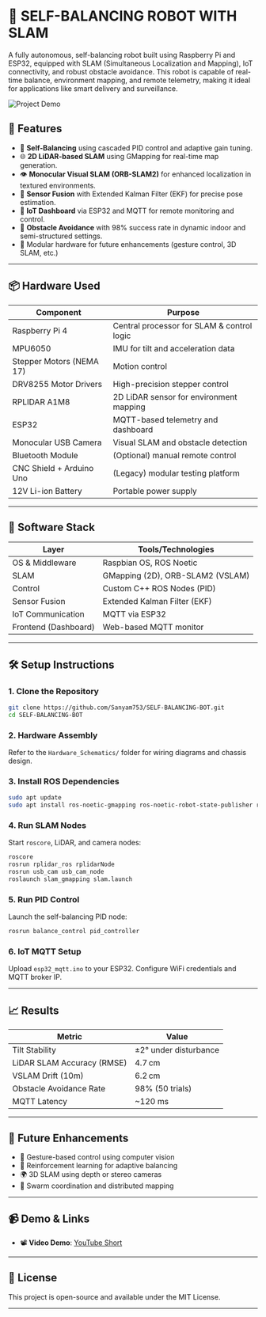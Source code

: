 
# 🤖 SELF-BALANCING ROBOT WITH SLAM

A fully autonomous, self-balancing robot built using Raspberry Pi and ESP32, equipped with SLAM (Simultaneous Localization and Mapping), IoT connectivity, and robust obstacle avoidance. This robot is capable of real-time balance, environment mapping, and remote telemetry, making it ideal for applications like smart delivery and surveillance.

![Project Demo](https://youtube.com/shorts/LjPeDmcD1AI?si=jmbaAcUtSumVHJne)


## 🔧 Features

- 🔁 **Self-Balancing** using cascaded PID control and adaptive gain tuning.
- 🌐 **2D LiDAR-based SLAM** using GMapping for real-time map generation.
- 👁️ **Monocular Visual SLAM (ORB-SLAM2)** for enhanced localization in textured environments.
- 🧠 **Sensor Fusion** with Extended Kalman Filter (EKF) for precise pose estimation.
- 📡 **IoT Dashboard** via ESP32 and MQTT for remote monitoring and control.
- 🚧 **Obstacle Avoidance** with 98% success rate in dynamic indoor and semi-structured settings.
- 🔌 Modular hardware for future enhancements (gesture control, 3D SLAM, etc.)

---

## 📦 Hardware Used

| Component            | Purpose                                       |
|----------------------|-----------------------------------------------|
| Raspberry Pi 4       | Central processor for SLAM & control logic   |
| MPU6050              | IMU for tilt and acceleration data           |
| Stepper Motors (NEMA 17) | Motion control                          |
| DRV8255 Motor Drivers| High-precision stepper control               |
| RPLIDAR A1M8         | 2D LiDAR sensor for environment mapping      |
| ESP32                | MQTT-based telemetry and dashboard           |
| Monocular USB Camera | Visual SLAM and obstacle detection           |
| Bluetooth Module     | (Optional) manual remote control             |
| CNC Shield + Arduino Uno | (Legacy) modular testing platform       |
| 12V Li-ion Battery   | Portable power supply                        |

---

## 🧠 Software Stack

| Layer              | Tools/Technologies         |
|--------------------|----------------------------|
| OS & Middleware    | Raspbian OS, ROS Noetic    |
| SLAM               | GMapping (2D), ORB-SLAM2 (VSLAM) |
| Control            | Custom C++ ROS Nodes (PID) |
| Sensor Fusion      | Extended Kalman Filter (EKF) |
| IoT Communication  | MQTT via ESP32             |
| Frontend (Dashboard)| Web-based MQTT monitor    |

---

## 🛠️ Setup Instructions

### 1. Clone the Repository
```bash
git clone https://github.com/Sanyam753/SELF-BALANCING-BOT.git
cd SELF-BALANCING-BOT
````

### 2. Hardware Assembly

Refer to the `Hardware_Schematics/` folder for wiring diagrams and chassis design.

### 3. Install ROS Dependencies

```bash
sudo apt update
sudo apt install ros-noetic-gmapping ros-noetic-robot-state-publisher ros-noetic-tf2-ros
```

### 4. Run SLAM Nodes

Start `roscore`, LiDAR, and camera nodes:

```bash
roscore
rosrun rplidar_ros rplidarNode
rosrun usb_cam usb_cam_node
roslaunch slam_gmapping slam.launch
```

### 5. Run PID Control

Launch the self-balancing PID node:

```bash
rosrun balance_control pid_controller
```

### 6. IoT MQTT Setup

Upload `esp32_mqtt.ino` to your ESP32. Configure WiFi credentials and MQTT broker IP.

---

## 📈 Results

| Metric                     | Value                 |
| -------------------------- | --------------------- |
| Tilt Stability             | ±2° under disturbance |
| LiDAR SLAM Accuracy (RMSE) | 4.7 cm                |
| VSLAM Drift (10m)          | 6.2 cm                |
| Obstacle Avoidance Rate    | 98% (50 trials)       |
| MQTT Latency               | \~120 ms              |

---

## 🎯 Future Enhancements

* 👋 Gesture-based control using computer vision
* 🧠 Reinforcement learning for adaptive balancing
* 🌍 3D SLAM using depth or stereo cameras
* 🤖 Swarm coordination and distributed mapping

---

## 📹 Demo & Links

* 📽️ **Video Demo**: [YouTube Short](https://youtube.com/shorts/LjPeDmcD1AI?si=jmbaAcUtSumVHJne)


---

## 📜 License

This project is open-source and available under the MIT License.

---


